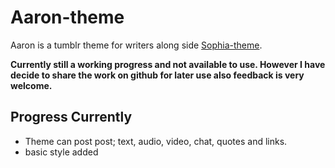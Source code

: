 Aaron-theme
=====================


Aaron is a tumblr theme for writers along side [Sophia-theme](https://github.com/Sianfinlay/Sophia-theme).

__Currently still a working progress and not available to use. However I have decide to share the work on github for later use also feedback is very welcome.__

Progress Currently 
---------------------------

-	Theme can post post; text, audio, video, chat, quotes and links. 
-	basic style added